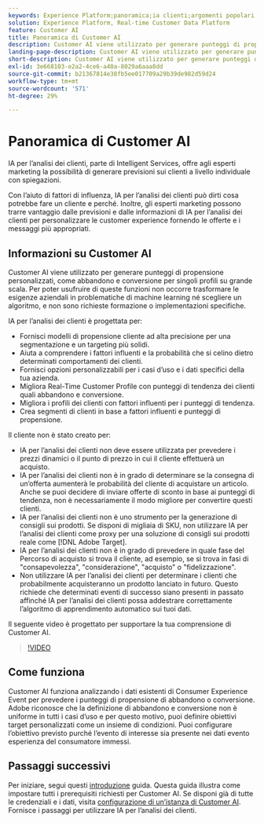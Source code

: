 ```yaml
---
keywords: Experience Platform;panoramica;ia clienti;argomenti popolari;panoramica di ia clienti;customer ai overview
solution: Experience Platform, Real-time Customer Data Platform
feature: Customer AI
title: Panoramica di Customer AI
description: Customer AI viene utilizzato per generare punteggi di propensione personalizzati, come abbandono e conversione per singoli profili su grande scala. Per poter usufruire di queste funzioni non occorre trasformare le esigenze aziendali in problematiche di machine learning né scegliere un algoritmo, e non sono richieste formazione o implementazioni specifiche.
landing-page-description: Customer AI viene utilizzato per generare punteggi di propensione personalizzati, come abbandono e conversione per singoli profili su grande scala.
short-description: Customer AI viene utilizzato per generare punteggi di propensione personalizzati, come abbandono e conversione per singoli profili su grande scala.
exl-id: 3e668103-e2a2-4ce6-a40a-8029a6aaa8dd
source-git-commit: b21367814e38fb5ee017709a29b39de982d59d24
workflow-type: tm+mt
source-wordcount: '571'
ht-degree: 29%

---
```



# Panoramica di Customer AI

IA per l’analisi dei clienti, parte di Intelligent Services, offre agli esperti marketing la possibilità di generare previsioni sui clienti a livello individuale con spiegazioni.

Con l’aiuto di fattori di influenza, IA per l’analisi dei clienti può dirti cosa potrebbe fare un cliente e perché. Inoltre, gli esperti marketing possono trarre vantaggio dalle previsioni e dalle informazioni di IA per l’analisi dei clienti per personalizzare le customer experience fornendo le offerte e i messaggi più appropriati.

## Informazioni su Customer AI

Customer AI viene utilizzato per generare punteggi di propensione personalizzati, come abbandono e conversione per singoli profili su grande scala. Per poter usufruire di queste funzioni non occorre trasformare le esigenze aziendali in problematiche di machine learning né scegliere un algoritmo, e non sono richieste formazione o implementazioni specifiche.

IA per l’analisi dei clienti è progettata per:

- Fornisci modelli di propensione cliente ad alta precisione per una segmentazione e un targeting più solidi.
- Aiuta a comprendere i fattori influenti e la probabilità che si celino dietro determinati comportamenti dei clienti.
- Fornisci opzioni personalizzabili per i casi d’uso e i dati specifici della tua azienda.
- Migliora Real-Time Customer Profile con punteggi di tendenza dei clienti quali abbandono e conversione.
- Migliora i profili dei clienti con fattori influenti per i punteggi di tendenza.
- Crea segmenti di clienti in base a fattori influenti e punteggi di propensione.

Il cliente non è stato creato per:

- IA per l’analisi dei clienti non deve essere utilizzata per prevedere i prezzi dinamici o il punto di prezzo in cui il cliente effettuerà un acquisto.
- IA per l’analisi dei clienti non è in grado di determinare se la consegna di un’offerta aumenterà le probabilità del cliente di acquistare un articolo. Anche se puoi decidere di inviare offerte di sconto in base ai punteggi di tendenza, non è necessariamente il modo migliore per convertire questi clienti.
- IA per l’analisi dei clienti non è uno strumento per la generazione di consigli sui prodotti. Se disponi di migliaia di SKU, non utilizzare IA per l’analisi dei clienti come proxy per una soluzione di consigli sui prodotti reale come [!DNL Adobe Target].
- IA per l’analisi dei clienti non è in grado di prevedere in quale fase del Percorso di acquisto si trova il cliente, ad esempio, se si trova in fasi di &quot;consapevolezza&quot;, &quot;considerazione&quot;, &quot;acquisto&quot; o &quot;fidelizzazione&quot;.
- Non utilizzare IA per l’analisi dei clienti per determinare i clienti che probabilmente acquisteranno un prodotto lanciato in futuro. Questo richiede che determinati eventi di successo siano presenti in passato affinché IA per l’analisi dei clienti possa addestrare correttamente l’algoritmo di apprendimento automatico sui tuoi dati.

Il seguente video è progettato per supportare la tua comprensione di Customer AI.

>[!VIDEO](https://video.tv.adobe.com/v/32664?learn=on&quality=12)

## Come funziona

Customer AI funziona analizzando i dati esistenti di Consumer Experience Event per prevedere i punteggi di propensione di abbandono o conversione. Adobe riconosce che la definizione di abbandono e conversione non è uniforme in tutti i casi d’uso e per questo motivo, puoi definire obiettivi target personalizzati come un insieme di condizioni. Puoi configurare l’obiettivo previsto purché l’evento di interesse sia presente nei dati evento esperienza del consumatore immessi.

## Passaggi successivi

Per iniziare, segui questi [introduzione](./getting-started.md) guida. Questa guida illustra come impostare tutti i prerequisiti richiesti per Customer AI. Se disponi già di tutte le credenziali e i dati, visita  [configurazione di un’istanza di Customer AI](./user-guide/configure.md). Fornisce i passaggi per utilizzare IA per l’analisi dei clienti.
